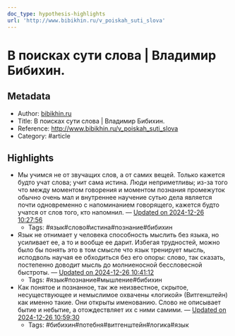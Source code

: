 ```yaml
---
doc_type: hypothesis-highlights
url: 'http://www.bibikhin.ru/v_poiskah_suti_slova'
---
```

# В поисках сути слова | Владимир Бибихин.

## Metadata
- Author: [bibikhin.ru]()
- Title: В поисках сути слова | Владимир Бибихин.
- Reference: http://www.bibikhin.ru/v_poiskah_suti_slova
- Category: #article

## Highlights
- Мы учимся не от звучащих слов, а от самих вещей. Только кажется будто учат слова; учит сама истина. Люди неприметливы; из-за того что между моментом говорения и моментом познания промежуток обычно очень мал и внутреннее научение сутью дела является почти одновременно с напоминанием говорящего, кажется будто учатся от слов того, кто напомнил. — [Updated on 2024-12-26 10:27:56](https://hyp.is/7XUQlsNaEe-gHD8Bx-x-lQ/www.bibikhin.ru/v_poiskah_suti_slova)
   - Tags: #язык#слово#истина#познание#бибихин
- Язык не отнимает у человека способность мыслить без языка, но усиливает ее, а то и вообще ее дарит. Избегая трудностей, можно было бы понять это в том смысле что язык тренирует мысль, исподволь научая ее обходиться без его опоры: слово, так сказать, постепенно доводит мысль до молниеносной бессловесной быстроты. — [Updated on 2024-12-26 10:41:12](https://hyp.is/x4kkJMNcEe-HKVeyHVRvQg/www.bibikhin.ru/v_poiskah_suti_slova)
   - Tags: #язык#познание#мышление#бибихин
- Как понятое и познанное, так же неизвестное, скрытое, несуществующее и немыслимое охвачены «логикой» (Витгенштейн) как именно такие. Они открыты именованию. Слово не описывает бытие и небытие, а отождествляет их с ними самими. — [Updated on 2024-12-26 10:59:30](https://hyp.is/Vi6VIsNfEe-oXFPS3aVP7Q/www.bibikhin.ru/v_poiskah_suti_slova)
   - Tags: #бибихин#потебня#витгенштейн#логика#язык
